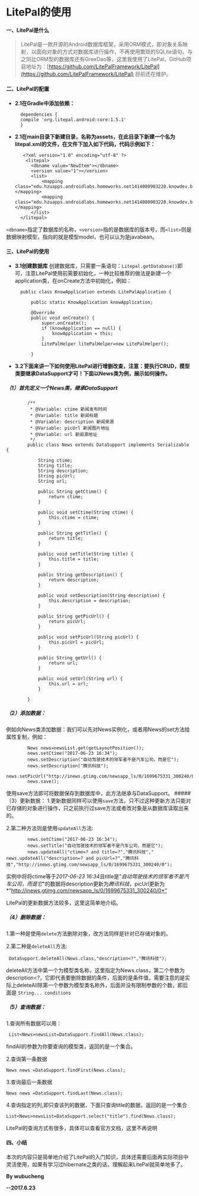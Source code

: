 # LitePal的使用
#### 一、LitePal是什么
>	LitePal是一款开源的Android数据库框架，采用ORM模式，即对象关系映射，以面向对象的方式对数据库进行操作，不再使用繁琐的SQLite语句。与之同比ORM型的数据库还有GreeDao等，这里我使用了LitePal，GitHub项目地址为：[https://github.com/LitePalFramework/LitePal](https://github.com/LitePalFramework/LitePal)   目前还在维护。

#### 二、LitePal的配置
- **2.1在Gradle中添加依赖：**

		dependencies {
		compile 'org.litepal.android:core:1.5.1'
		}
- **2.1在main目录下新建目录，名称为assets，在此目录下新建一个名为litepal.xml的文件，在文件下加入如下代码，代码示例如下：**
 				
		 <?xml version="1.0" encoding="utf-8" ?>
		  <litepal>
		    <dbname value="NewItem"></dbname>
		    <version value="1"></version>
		    <list>
		        <mapping class="edu.hzuapps.androidlabs.homeworks.net1414080903220.knowdev.bean.News"></mapping>
		        <mapping class="edu.hzuapps.androidlabs.homeworks.net1414080903220.knowdev.bean.DevArticle"></mapping>
		    </list>
		</litepal>


`<dbname>`指定了数据库的名称，`<version>`指的是数据库的版本号，而`<list>`则是数据映射模型，<mapping>指向的就是模型model，也可以认为是javabean。


#### 三、LitePal的使用
- **3.1创建数据库**
创建数据库，只需要一条语句：`Litepal.getDatabase()`即可，注意LitePal使用前需要初始化，一种比较推荐的做法是新建一个application类，在onCreate方法中初始化，例如：

		public class KnowApplication extends LitePalApplication {
		
		    public static KnowApplication knowApplication;
		
		    @Override
		    public void onCreate() {
		        super.onCreate();
		        if (knowApplication == null) {
		            knowApplication = this;
		        }
		        LitePalHelper litePalHelper=new LitePalHelper();
		
		    }


- **3.2下面来讲一下如何使用LitePal进行增删改查，注意：要执行CRUD，模型类要继承DataSupport才可！下面以News类为例，展示如何操作。**

##### （1）首先定义一个News类，继承DataSupport
			
			/**
			 * @Variable: ctime 新闻发布时间
			 * @Variable: title 新闻标题
			 * @Variable: description 新闻来源
			 * @Variable: picUrl 新闻图片地址
			 * @Variable: url 新闻源地址
			 */
			public class News extends DataSupport implements Serializable {
			
			    String ctime;
			    String title;
			    String description;
			    String picUrl;
			    String url;
			
			    public String getCtime() {
			        return ctime;
			    }
			
			    public void setCtime(String ctime) {
			        this.ctime = ctime;
			    }
			
			    public String getTitle() {
			        return title;
			    }
			
			    public void setTitle(String title) {
			        this.title = title;
			    }
			
			    public String getDescription() {
			        return description;
			    }
			
			    public void setDescription(String description) {
			        this.description = description;
			    }
			
			    public String getPicUrl() {
			        return picUrl;
			    }
			
			    public void setPicUrl(String picUrl) {
			        this.picUrl = picUrl;
			    }
			
			    public String getUrl() {
			        return url;
			    }
			
			    public void setUrl(String url) {
			        this.url = url;
			    }
			
			}

##### （2）添加数据：
例如向News类添加数据：我们可以先对News实例化，或者用News的set方法给属性复制，例如：

            News news=newsList.get(getLayoutPosition());
            news.setCtime("2017-06-23 16:34");
            news.setDescription("自动驾驶技术的领军者不是汽车公司，而是它");
            news.setDescription("腾讯科技");
            news.setPicUrl("http://inews.gtimg.com/newsapp_ls/0/1699675331_300240/0");
            news.save();
使用save方法即可将数据保存到数据库中，此方法继承与DataSupport。
#####（3）更新数据：
1.更新数据同样可以使用`save`方法，只不过这种更新方法只能对已存储的对象进行操作，只之前执行过save方法或者改对象是从数据库读取出来的。

2.第二种方法则是使用`updateAll`方法:
			
			news.setCtime("2017-06-23 16:34");
            news.setTitle("自动驾驶技术的领军者不是汽车公司，而是它");
            news.updateAll("ctime=? and title=?","腾讯科技"," news.updateAll("description=? and picUrl=?","腾讯科技","http://inews.gtimg.com/newsapp_ls/0/1699675331_300240/0");
实例中将将ctime等于*2017-06-23 16:34*且title是"*自动驾驶技术的领军者不是汽车公司，而是它*"的数据将description更新为*腾讯科技*，picUrl更新为*“http://inews.gtimg.com/newsapp_ls/0/1699675331_300240/0*”

LitePal的更新数据方法较多，这里这简单地介绍。
##### （4）删除数据：
1.第一种是使用`delete`方法删除对象，改方法同样是针对已存储对象的。

2.第二种是`deleteAll`方法:

     DataSupport.deleteAll(News.class,"description<?","腾讯科技");
deleteAll方法中第一个为模型类名称，这里指定为News.class，第二个参数为description<?，它即代表要删除数据的条件，后面的是条件值，需要注意的是实际上deleteAll除第一个参数为模型类名称外，后面并没有限制参数的个数，即后面是 `String... conditions`
##### （5）查询数据：
1.查询所有数据可以用：

   	 List<News>newsList=DataSupport.findAll(News.class);
findAll的参数为你要查询的模型类，返回的是一个集合。

2.查询第一条数据

    News news =DataSupport.findFirst(News.class);
3.查询最后一条数据

 	News news =DataSupport.findLast(News.class);
4.查询指定的列,即只查该列的数据，下面只查询title的数据，返回的是一个集合

	List<News>newsList=DataSupport.select("title").find(News.class);
LitePal的查询方式有很多，具体可以查看官方文档，这里不再说明

#### 四、小结
本次的内容只是简单地介绍了LitePal的入门知识，具体还需要后面再实际项目中灵活使用，如果有学习过hibernate之类的话，理解起来LitePal就简单地多了。

**By wubucheng**

**--2017.6.23**

